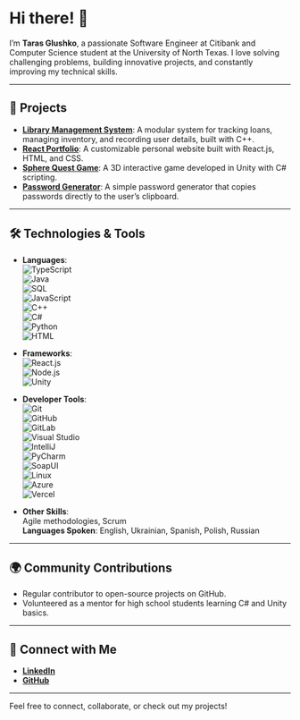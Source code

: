 # Hi there! 👋
I’m **Taras Glushko**, a passionate Software Engineer at Citibank and Computer Science student at the University of North Texas. I love solving challenging problems, building innovative projects, and constantly improving my technical skills.

---

## 🚀 Projects
- [**Library Management System**](https://github.com/Ivan1337-prg/Library-Management-System): A modular system for tracking loans, managing inventory, and recording user details, built with C++.
- [**React Portfolio**](https://github.com/Ivan1337-prg/react-portfolio): A customizable personal website built with React.js, HTML, and CSS.
- [**Sphere Quest Game**](https://github.com/Ivan1337-prg/Sphere-Quest-Interactive-3D-Game-Project): A 3D interactive game developed in Unity with C# scripting.
- [**Password Generator**](https://github.com/Ivan1337-prg/Password-Generator): A simple password generator that copies passwords directly to the user’s clipboard.

---

## 🛠️ Technologies & Tools

- **Languages**:  
  ![TypeScript](https://img.shields.io/badge/-TypeScript-3178C6?logo=typescript&logoColor=white)  
  ![Java](https://img.shields.io/badge/-Java-007396?logo=java&logoColor=white)  
  ![SQL](https://img.shields.io/badge/-SQL-4479A1?logo=postgresql&logoColor=white)  
  ![JavaScript](https://img.shields.io/badge/-JavaScript-F7DF1E?logo=javascript&logoColor=black)  
  ![C++](https://img.shields.io/badge/-C++-00599C?logo=c%2B%2B&logoColor=white)  
  ![C#](https://img.shields.io/badge/-C%23-239120?logo=c-sharp&logoColor=white)  
  ![Python](https://img.shields.io/badge/-Python-3776AB?logo=python&logoColor=white)  
  ![HTML](https://img.shields.io/badge/-HTML5-E34F26?logo=html5&logoColor=white)

- **Frameworks**:  
  ![React.js](https://img.shields.io/badge/-React.js-61DAFB?logo=react&logoColor=black)  
  ![Node.js](https://img.shields.io/badge/-Node.js-339933?logo=node.js&logoColor=white)  
  ![Unity](https://img.shields.io/badge/-Unity-000000?logo=unity&logoColor=white)

- **Developer Tools**:  
  ![Git](https://img.shields.io/badge/-Git-F05032?logo=git&logoColor=white)  
  ![GitHub](https://img.shields.io/badge/-GitHub-181717?logo=github&logoColor=white)  
  ![GitLab](https://img.shields.io/badge/-GitLab-FC6D26?logo=gitlab&logoColor=white)  
  ![Visual Studio](https://img.shields.io/badge/-Visual%20Studio-5C2D91?logo=visual-studio&logoColor=white)  
  ![IntelliJ](https://img.shields.io/badge/-IntelliJ%20IDEA-000000?logo=intellijidea&logoColor=white)  
  ![PyCharm](https://img.shields.io/badge/-PyCharm-000000?logo=pycharm&logoColor=white)  
  ![SoapUI](https://img.shields.io/badge/-SoapUI-6CB33F?logo=soapui&logoColor=white)  
  ![Linux](https://img.shields.io/badge/-Linux-FCC624?logo=linux&logoColor=black)  
  ![Azure](https://img.shields.io/badge/-Azure-0078D4?logo=microsoftazure&logoColor=white)  
  ![Vercel](https://img.shields.io/badge/-Vercel-000000?logo=vercel&logoColor=white)

- **Other Skills**:  
  Agile methodologies, Scrum  
  **Languages Spoken**: English, Ukrainian, Spanish, Polish, Russian



---

## 🌍 Community Contributions
- Regular contributor to open-source projects on GitHub.
- Volunteered as a mentor for high school students learning C# and Unity basics.

---

## 🔗 Connect with Me
- [**LinkedIn**](https://www.linkedin.com/in/tarasglushko)
- [**GitHub**](https://github.com/Ivan1337-prg)

---

Feel free to connect, collaborate, or check out my projects!
